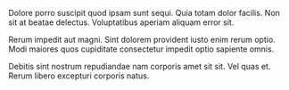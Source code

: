 Dolore porro suscipit quod ipsam sunt sequi. Quia totam dolor facilis. Non sit at beatae delectus. Voluptatibus aperiam aliquam error sit.
 Rerum impedit aut magni. Sint dolorem provident iusto enim rerum optio. Modi maiores quos cupiditate consectetur impedit optio sapiente omnis.
 Debitis sint nostrum repudiandae nam corporis amet sit sit. Vel quas et. Rerum libero excepturi corporis natus.